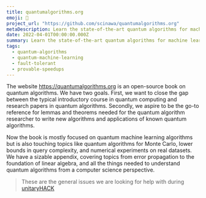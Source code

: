 ```yaml
---
title: quantumalgorithms.org
emoji: 🎸
project_url: "https://github.com/scinawa/quantumalgorithms.org"
metaDescription: Learn the state-of-the-art quantum algorithms for machine learning
date: 2022-04-01T00:00:00.000Z
summary: Learn the state-of-the-art quantum algorithms for machine learning
tags:
  - quantum-algorithms
  - quantum-machine-learning
  - fault-tolerant
  - provable-speedups
---
```


The website https://quantumalgorithms.org is an open-source book on quantum algorithms. We have two goals. 
First, we want to close the gap between the typical introductory course in quantum computing and research papers in quantum algorithms. 
Secondly, we aspire to be the go-to reference for lemmas and theorems needed for the quantum algorithm researcher to write new algorithms and applications of known quantum algorithms.

Now the book is mostly focused on quantum machine learning algorithms but is also touching topics like quantum algorithms for Monte Carlo, lower bounds in query complexity, and numerical experiments on real datasets. 
We have a sizable appendix, covering topics from error propagation to the foundation of linear algebra, and all the things needed to understand quantum algorithms from a computer science perspective.

> These are the general issues we are looking for help with during [unitaryHACK](https://github.com/unitaryfund/github.com/scinawa/quantumalgorithms.org/issues)
